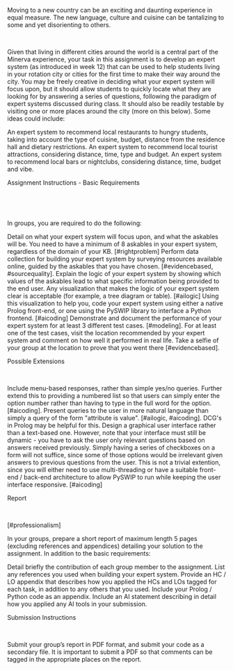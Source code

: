 Moving to a new country can be an exciting and daunting experience in equal measure. The new language, culture and cuisine can be tantalizing to some and yet disorienting to others.

​

Given that living in different cities around the world is a central part of the Minerva experience, your task in this assignment is to develop an expert system (as introduced in week 12) that can be used to help students living in your rotation city or cities for the first time to make their way around the city. You may be freely creative in deciding what your expert system will focus upon, but it should allow students to quickly locate what they are looking for by answering a series of questions, following the paradigm of expert systems discussed during class. It should also be readily testable by visiting one or more places around the city (more on this below). Some ideas could include:

An expert system to recommend local restaurants to hungry students, taking into account the type of cuisine, budget, distance from the residence hall and dietary restrictions.
An expert system to recommend local tourist attractions, considering distance, time, type and budget.
An expert system to recommend local bars or nightclubs, considering distance, time, budget and vibe.
​

Assignment Instructions - Basic Requirements

​

​

In groups, you are required to do the following:

Detail on what your expert system will focus upon, and what the askables will be. You need to have a minimum of 8 askables in your expert system, regardless of the domain of your KB. [#rightproblem]
Perform data collection for building your expert system by surveying resources available online, guided by the askables that you have chosen. [#evidencebased, #sourcequality].
Explain the logic of your expert system by showing which values of the askables lead to what specific information being provided to the end user. Any visualization that makes the logic of your expert system clear is acceptable (for example, a tree diagram or table). [#ailogic]
Using this visualization to help you, code your expert system using either a native Prolog front-end, or one using the PySWIP library to interface a Python frontend. [#aicoding]
Demonstrate and document the performance of your expert system for at least 3 different test cases. [#modeling].
For at least one of the test cases, visit the location recommended by your expert system and comment on how well it performed in real life. Take a selfie of your group at the location to prove that you went there [#evidencebased].
​

Possible Extensions

​

Include menu-based responses, rather than simple yes/no queries. Further extend this to providing a numbered list so that users can simply enter the option number rather than having to type in the full word for the option. [#aicoding].
Present queries to the user in more natural language than simply a query of the form "attribute is value". [#ailogic, #aicoding]. DCG's in Prolog may be helpful for this.
Design a graphical user interface rather than a text-based one. However, note that your interface must still be dynamic - you have to ask the user only relevant questions based on answers received previously. Simply having a series of checkboxes on a form will not suffice, since some of those options would be irrelevant given answers to previous questions from the user. This is not a trivial extention, since you will either need to use multi-threading or have a suitable front-end / back-end architecture to allow PySWIP to run while keeping the user interface responsive. [#aicoding]
​

Report

​

[#professionalism]

In your groups, prepare a short report of maximum length 5 pages (excluding references and appendices) detailing your solution to the assignment. In addition to the basic requirements:

Detail briefly the contribution of each group member to the assignment.
List any references you used when building your expert system.
Provide an HC / LO appendix that describes how you applied the HCs and LOs tagged for each task, in addition to any others that you used.
Include your Prolog / Python code as an appendix.
Include an AI statement describing in detail how you applied any AI tools in your submission.
​

Submission Instructions

​

Submit your group’s report in PDF format, and submit your code as a secondary file. It is important to submit a PDF so that comments can be tagged in the appropriate places on the report.

​
